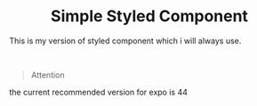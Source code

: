 <h1 align="center">Simple Styled Component</h1>

This is my version of styled component which i will always use.

<br />

> Attention

the current recommended version for expo is 44

